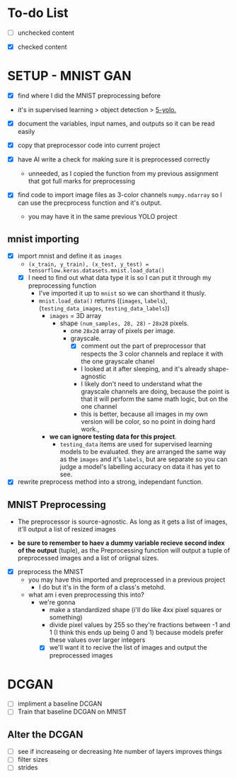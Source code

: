# To-do List

- [ ] unchecked content

- [X] checked content

# SETUP - MNIST GAN

- [x] find where I did the MNIST preprocessing before
* it's in supervised learning > object detection > [5-yolo.](https://github.com/Jabulani-N/atlas-machine_learning/blob/main/supervised_learning/object_detection/5-yolo.py)

- [x] document the variables, input names, and outputs so it can be read easily
- [x] copy that preprocessor code into current project

- [x] have AI write a check for making sure it is preprocessed correctly

  * unneeded, as I copied the function from my previous assignment that got full marks for preprocessing

- [x] find code to import image files as 3-color channels `numpy.ndarray` so I can use the precprocess function and it's output.

  * you may have it in the same previous YOLO project

## mnist importing

- [x] import mnist and define it as `images`
  * `(x_train, y_train), (x_test, y_test) = tensorflow.keras.datasets.mnist.load_data()`
  - [x] I need to find out what data type it is so I can put it through my preprocessing function
    * I've imported it up to `mnist` so we can shorthand it thusly.
    * `mnist.load_data()` returns ((`images`, `labels`),(`testing_data_images`, `testing_data_labels`))
      * `images` = 3D array
        * shape `(num_samples, 28, 28)` - `28x28` pixels.
          * one `28x28` array of pixels per image.
          * grayscale.
            * [x]  comment out the part of preprocessor that respects the 3 color channels and replace it with the one grayscale chanel
              * I looked at it after sleeping, and it's already shape-agnostic
              * I likely don't need to understand what the grayscale channels are doing, because the point is that it will perform the same math logic, but on the one channel
              * this is better, because all images in my own version will be color, so no point in doing hard work.,
      * **we can ignore testing data for this project**.
        * `testing_data` items are used for supervised learning models to be evaluated. they are arranged the same way as the `images` and it's `labels`, but are separate so you can judge a model's labelling accuracy on data it has yet to see.
- [x]  rewrite preprocess method into a strong, independant function.

## MNIST Preprocessing

* The preprocessor is source-agnostic. As long as it gets a list of images, it'll output a list of resized images

* **be sure to remember to haev a dummy variable recieve second index of the output** (tuple), as the Preprocessing function will output a tuple of preprocessed images and a list of oriignal sizes.

- [x]  preprocess the MNIST
    * you may have this imported and preprocessed in a previous project
      * I do but it's in the form of a class's metohd.
    * what am i even preprocessing this into?
      * we're gonna
        * make a standardized shape (i'll do like 4xx pixel squares or something)
        * divide pixel values by 255 so they're fractions between -1 and 1 (I think this ends up being 0 and 1) because models prefer these values over larger integers
        * [x] we'll want it to recive the list of images and output the preprocessed images

# DCGAN

- [ ] impliment a baseline DCGAN
- [ ] Train that baseline DCGAN on MNIST

## Alter the DCGAN
- [ ] see if increaseing or decreasing hte number of layers improves things
- [ ] filter sizes
- [ ] strides
